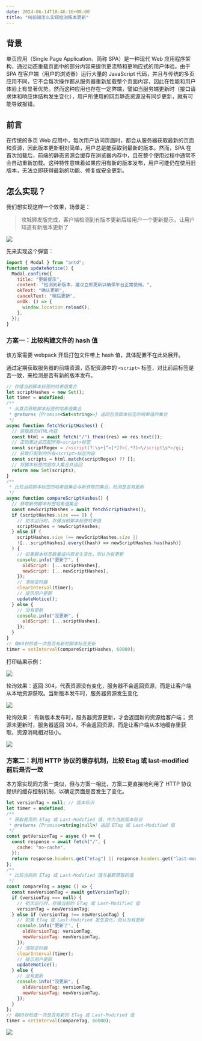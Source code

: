 ```yaml
---
date: 2024-06-14T18:46:16+08:00
title: "纯前端怎么实现检测版本更新"
---
```


## 背景

单页应用（Single Page Application，简称 SPA）是一种现代 Web 应用程序架构，通过动态重载页面中的部分内容来提供更流畅和更响应式的用户体验。由于 SPA 在客户端（用户的浏览器）运行大量的 JavaScript 代码，并且与传统的多页应用不同，它不会每次操作都从服务器重新加载整个页面内容，因此在性能和用户体验上有显著优势。然而这种应用也存在一定弊端，譬如当服务端更新时（接口请求体和响应体结构发生变化），用户所使用的网页静态资源没有同步更新，就有可能导致报错。

## 前言

在传统的多页 Web 应用中，每次用户访问页面时，都会从服务器获取最新的页面和资源，因此版本更新相对简单，用户总是能获取到最新的版本。然而，SPA 在首次加载后，前端的静态资源会缓存在浏览器内存中，且在整个使用过程中通常不会自动重新加载。这种特性意味着如果应用有新的版本发布，用户可能仍在使用旧版本，无法立即获得最新的功能、修复或安全更新。

## 怎么实现？

我们想实现这样一个效果，场景是：

> 攻城狮发版完成，客户端检测到有版本更新后给用户一个更新提示，让用户知道有新版本更新了

![](./imgs/134/01.awebp)

先来实现这个弹窗：

```js
import { Modal } from "antd";
function updateNotice() {
  Modal.confirm({
    title: "更新提示",
    content: "检测到新版本，建议立即更新以确保平台正常使用。",
    okText: "确认更新",
    cancelText: "稍后更新",
    onOk: () => {
      window.location.reload();
    },
  });
}
```

### 方案一：比较构建文件的 hash 值

该方案需要 webpack 开启打包文件带上 hash 值，具体配置不在此处展开。

通过定期获取服务器的前端资源，匹配资源中的 `<script>` 标签，对比前后标签是否一致，来检测是否有新的版本发布。

```js
// 存储当前脚本标签的哈希值集合
let scriptHashes = new Set();
let timer = undefined;
/**
 * 从首页获取脚本标签的哈希值集合
 * @returns {Promise<Set<string>>} 返回包含脚本标签的哈希值的集合
 */
async function fetchScriptHashes() {
  // 获取首页HTML内容
  const html = await fetch("/").then((res) => res.text());
  // 正则表达式匹配所有<script>标签
  const scriptRegex = /<script(?:\s+[^>]*)?>(.*?)<\/script\s*>/gi;
  // 获取匹配到的所有<script>标签内容
  const scripts = html.match(scriptRegex) ?? [];
  // 将脚本标签内容存入集合并返回
  return new Set(scripts);
}
/**
 * 比较当前脚本标签的哈希值集合与新获取的集合，检测是否有更新
 */
async function compareScriptHashes() {
  // 获取新的脚本标签哈希值集合
  const newScriptHashes = await fetchScriptHashes();
  if (scriptHashes.size === 0) {
    // 初次运行时，存储当前脚本标签哈希值
    scriptHashes = newScriptHashes;
  } else if (
    scriptHashes.size !== newScriptHashes.size ||
    ![...scriptHashes].every((hash) => newScriptHashes.has(hash))
  ) {
    // 如果脚本标签数量或内容发生变化，则认为有更新
    console.info("更新了", {
      oldScript: [...scriptHashes],
      newScript: [...newScriptHashes],
    });
    // 清除定时器
    clearInterval(timer);
    // 提示用户更新
    updateNotice();
  } else {
    // 没有更新
    console.info("没更新", {
      oldScript: [...scriptHashes],
    });
  }
}
// 每60秒检查一次是否有新的脚本标签更新
timer = setInterval(compareScriptHashes, 60000);
```

打印结果示例：

![](./imgs/134/02.awebp)

轮询效果：返回 304，代表资源没有变化，服务器不会返回资源，而是让客户端从本地资源获取。当新版本发布时，服务器资源发生变化 

![](./imgs/134/03.awebp)

轮询效果： 有新版本发布时，服务器资源更新，才会返回新的资源给客户端； 资源未更新时，服务器返回 304，不会返回资源，而是让客户端从本地缓存里获取，资源消耗相对较小。

![](./imgs/134/04.awebp)

### 方案二：利用 HTTP 协议的缓存机制，比较 Etag 或 last-modified 前后是否一致

本方案实现同方案一类似，但与方案一相比，方案二更直接地利用了 HTTP 协议提供的缓存控制机制，以确定页面是否发生了变化。

```js
let versionTag = null; // 版本标识
let timer = undefined;
/**
 * 获取首页的 ETag 或 Last-Modified 值，作为当前版本标识
 * @returns {Promise<string|null>} 返回 ETag 或 Last-Modified 值
 */
const getVersionTag = async () => {
  const response = await fetch("/", {
    cache: "no-cache",
  });
  return response.headers.get("etag") || response.headers.get("last-modified");
};
/**
 * 比较当前的 ETag 或 Last-Modified 值与最新获取的值
 */
const compareTag = async () => {
  const newVersionTag = await getVersionTag();
  if (versionTag === null) {
    // 初次运行时，存储当前的 ETag 或 Last-Modified 值
    versionTag = newVersionTag;
  } else if (versionTag !== newVersionTag) {
    // 如果 ETag 或 Last-Modified 发生变化，则认为有更新
    console.info("更新了", {
      oldVersionTag: versionTag,
      newVersionTag: newVersionTag,
    });
    // 清除定时器
    clearInterval(timer);
    // 提示用户更新
    updateNotice();
  } else {
    // 没有更新
    console.info("没更新", {
      oldVersionTag: versionTag,
      newVersionTag: newVersionTag,
    });
  }
};
// 每60秒检查一次是否有新的 ETag 或 Last-Modified 值
timer = setInterval(compareTag, 60000);
```

![](./imgs/134/05.awebp)
